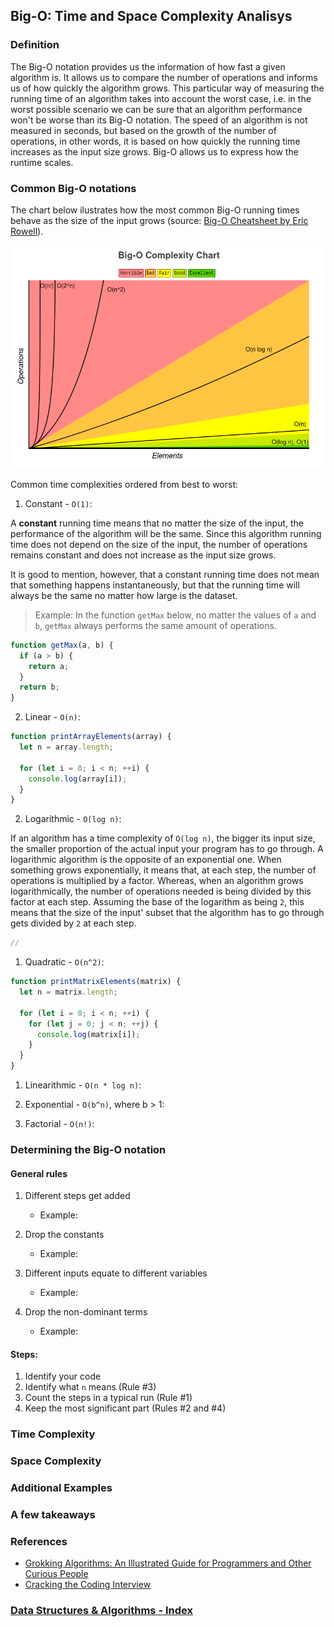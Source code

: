 ## Big-O: Time and Space Complexity Analisys

### Definition

The Big-O notation provides us the information of how fast a given algorithm is. It allows us to compare the number of operations and informs us of how quickly the algorithm grows. This particular way of measuring the running time of an algorithm takes into account the worst case, i.e. in the worst possible scenario we can be sure that an algorithm performance won't be worse than its Big-O notation. The speed of an algorithm is not measured in seconds, but based on the growth of the number of operations, in other words, it is based on how quickly the running time increases as the input size grows. Big-O allows us to express how the runtime scales.

### Common Big-O notations

The chart below ilustrates how the most common Big-O running times behave as the size of the input grows (source: [Big-O Cheatsheet by Eric Rowell](https://www.bigocheatsheet.com/)).

![Big-O Chart](../resources/img/bigochart.png)

Common time complexities ordered from best to worst:

1. Constant - `O(1)`:

A **constant** running time means that no matter the size of the input, the performance of the algorithm will be the same. Since this algorithm running time does not depend on the size of the input, the number of operations remains constant and does not increase as the input size grows.

It is good to mention, however, that a constant running time does not mean that something happens instantaneously, but that the running time will always be the same no matter how large is the dataset.

> Example: In the function `getMax` below, no matter the values of `a` and `b`, `getMax` always performs the same amount of operations.

```javascript
function getMax(a, b) {
  if (a > b) {
    return a;
  }
  return b;
}
```

2. Linear - `O(n)`:

```javascript
function printArrayElements(array) {
  let n = array.length;

  for (let i = 0; i < n; ++i) {
    console.log(array[i]);
  }
}
```

2. Logarithmic - `O(log n)`:

If an algorithm has a time complexity of `O(log n)`, the bigger its input size, the smaller proportion of the actual input your program has to go through. A logarithmic algorithm is the opposite of an exponential one. When something grows exponentially, it means that, at each step, the number of operations is multiplied by a factor. Whereas, when an algorithm grows logarithmically, the number of operations needed is being divided by this factor at each step. Assuming the base of the logarithm as being `2`, this means that the size of the input' subset that the algorithm has to go through gets divided by `2` at each step.

```javascript
//
```

1. Quadratic - `O(n^2)`:

```javascript
function printMatrixElements(matrix) {
  let n = matrix.length;

  for (let i = 0; i < n; ++i) {
    for (let j = 0; j < n; ++j) {
      console.log(matrix[i]);
    }
  }
}
```

1. Linearithmic - `O(n * log n)`:

2. Exponential - `O(b^n)`, where b > 1:

3. Factorial - `O(n!)`:

### Determining the Big-O notation

#### General rules

1. Different steps get added

   - Example:

2. Drop the constants

   - Example:

3. Different inputs equate to different variables

   - Example:

4. Drop the non-dominant terms
   - Example:

#### Steps:

1. Identify your code
2. Identify what `n` means (Rule #3)
3. Count the steps in a typical run (Rule #1)
4. Keep the most significant part (Rules #2 and #4)

### Time Complexity

### Space Complexity

### Additional Examples

### A few takeaways

### References

- [Grokking Algorithms: An Illustrated Guide for Programmers and Other Curious People](https://www.manning.com/books/grokking-algorithms)
- [Cracking the Coding Interview](https://www.crackingthecodinginterview.com/)

### [Data Structures & Algorithms - Index](../README.md)
